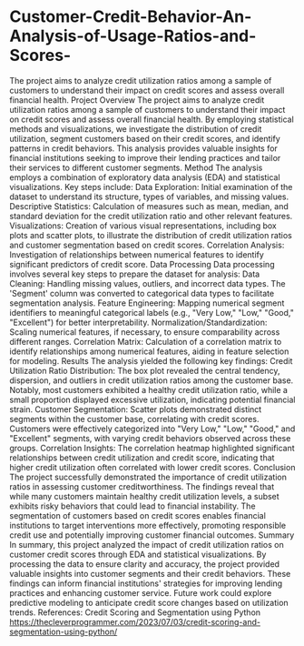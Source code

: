 # Customer-Credit-Behavior-An-Analysis-of-Usage-Ratios-and-Scores-
The project aims to analyze credit utilization ratios among a sample of customers to understand their impact on credit scores and assess overall financial health. 
Project Overview
The project aims to analyze credit utilization ratios among a sample of customers to understand their impact on credit scores and assess overall financial health. By employing statistical methods and visualizations, we investigate the distribution of credit utilization, segment customers based on their credit scores, and identify patterns in credit behaviors. This analysis provides valuable insights for financial institutions seeking to improve their lending practices and tailor their services to different customer segments.
Method
The analysis employs a combination of exploratory data analysis (EDA) and statistical visualizations. Key steps include:
Data Exploration: Initial examination of the dataset to understand its structure, types of variables, and missing values.
Descriptive Statistics: Calculation of measures such as mean, median, and standard deviation for the credit utilization ratio and other relevant features.
Visualizations: Creation of various visual representations, including box plots and scatter plots, to illustrate the distribution of credit utilization ratios and customer segmentation based on credit scores.
Correlation Analysis: Investigation of relationships between numerical features to identify significant predictors of credit score.
Data Processing
Data processing involves several key steps to prepare the dataset for analysis:
Data Cleaning: Handling missing values, outliers, and incorrect data types. The 'Segment' column was converted to categorical data types to facilitate segmentation analysis.
Feature Engineering: Mapping numerical segment identifiers to meaningful categorical labels (e.g., "Very Low," "Low," "Good," "Excellent") for better interpretability.
Normalization/Standardization: Scaling numerical features, if necessary, to ensure comparability across different ranges.
Correlation Matrix: Calculation of a correlation matrix to identify relationships among numerical features, aiding in feature selection for modeling.
Results
The analysis yielded the following key findings:
Credit Utilization Ratio Distribution: The box plot revealed the central tendency, dispersion, and outliers in credit utilization ratios among the customer base. Notably, most customers exhibited a healthy credit utilization ratio, while a small proportion displayed excessive utilization, indicating potential financial strain.
Customer Segmentation: Scatter plots demonstrated distinct segments within the customer base, correlating with credit scores. Customers were effectively categorized into "Very Low," "Low," "Good," and "Excellent" segments, with varying credit behaviors observed across these groups.
Correlation Insights: The correlation heatmap highlighted significant relationships between credit utilization and credit score, indicating that higher credit utilization often correlated with lower credit scores.
Conclusion
The project successfully demonstrated the importance of credit utilization ratios in assessing customer creditworthiness. The findings reveal that while many customers maintain healthy credit utilization levels, a subset exhibits risky behaviors that could lead to financial instability. The segmentation of customers based on credit scores enables financial institutions to target interventions more effectively, promoting responsible credit use and potentially improving customer financial outcomes.
Summary
In summary, this project analyzed the impact of credit utilization ratios on customer credit scores through EDA and statistical visualizations. By processing the data to ensure clarity and accuracy, the project provided valuable insights into customer segments and their credit behaviors. These findings can inform financial institutions' strategies for improving lending practices and enhancing customer service. Future work could explore predictive modeling to anticipate credit score changes based on utilization trends.
References:
Credit Scoring and Segmentation using Python https://thecleverprogrammer.com/2023/07/03/credit-scoring-and-segmentation-using-python/
